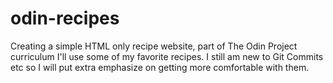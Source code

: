# odin-recipes
Creating a simple HTML only recipe website, part of The Odin Project curriculum
I'll use some of my favorite recipes.
I still am new to Git Commits etc so I will put extra emphasize on getting more comfortable with them.
